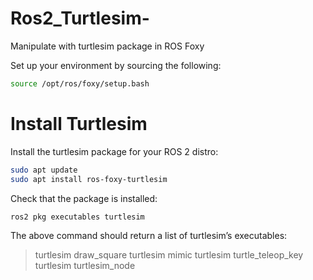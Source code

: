 # Ros2_Turtlesim-
Manipulate with turtlesim package in ROS Foxy

Set up your environment by sourcing the following:

```bash
source /opt/ros/foxy/setup.bash
```
# Install Turtlesim

Install the turtlesim package for your ROS 2 distro:

```bash
sudo apt update
sudo apt install ros-foxy-turtlesim
```
Check that the package is installed:
```bash
ros2 pkg executables turtlesim
```
The above command should return a list of turtlesim’s executables:
>turtlesim draw_square
turtlesim mimic
turtlesim turtle_teleop_key
turtlesim turtlesim_node

